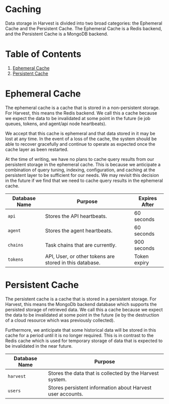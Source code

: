 # Caching
Data storage in Harvest is divided into two broad categories: the Ephemeral Cache and the Persistent Cache. 
The Ephemeral Cache is a Redis backend, and the Persistent Cache is a MongoDB backend.

# Table of Contents
1. [Ephemeral Cache](#ephemeral-cache)
2. [Persistent Cache](#persistent-cache)

# Ephemeral Cache
The ephemeral cache is a cache that is stored in a non-persistent storage. For Harvest, this means the Redis backend.
We call this a cache because we expect the data to be invalidated at some point in the future (ie job queues, tokens,
and agent/api node heartbeats).

We accept that this cache is ephemeral and that data stored in it may be lost at any time. In the event of a loss of the
cache, the system should be able to recover gracefully and continue to operate as expected once the cache layer as
been restarted.

At the time of writing, we have no plans to cache query results from our persistent storage in the ephemeral cache. This
is because we anticipate a combination of query tuning, indexing, configuration, and caching at the persistent layer to
be sufficient for our needs. We may revisit this decision in the future if we find that we need to cache query results
in the ephemeral cache.

| Database Name | Purpose                                                 | Expires After |
|---------------|---------------------------------------------------------|---------------|
| `api`         | Stores the API heartbeats.                              | 60 seconds    | 
| `agent`       | Stores the agent heartbeats.                            | 60 seconds    |
| `chains`      | Task chains that are currently.                         | 900 seconds   |
| `tokens`      | API, User, or other tokens are stored in this database. | Token expiry  |

# Persistent Cache
The persistent cache is a cache that is stored in a persistent storage. For Harvest, this means the MongoDb backend
database which supports the persisted storage of retrieved data. We call this a cache because we expect the data to be
invalidated at some point in the future (ie by the destruction of a cloud resource which was previously collected).

Furthermore, we anticipate that some historical data will be stored in this cache for a period until it is no longer
required. This is in contrast to the Redis cache which is used for temporary storage of data that is expected to be
invalidated in the near future.

| Database Name | Purpose                                                    |
|---------------|------------------------------------------------------------|
| `harvest`     | Stores the data that is collected by the Harvest system.   |
| `users`       | Stores persistent information about Harvest user accounts. |
